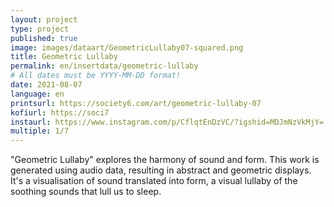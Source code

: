 ```yaml
---
layout: project
type: project
published: true
image: images/dataart/GeometricLullaby07-squared.png
title: Geometric Lullaby
permalink: en/insertdata/geometric-lullaby
# All dates must be YYYY-MM-DD format!
date: 2021-08-07
language: en
printsurl: https://society6.com/art/geometric-lullaby-07
kofiurl: https://soci7
instaurl: https://www.instagram.com/p/CflqtEnDzVC/?igshid=MDJmNzVkMjY=
multiple: 1/7
---
```


"Geometric Lullaby" explores the harmony of sound and form. This work is generated using audio data, resulting in abstract and geometric displays. It's a visualisation of sound translated into form, a visual lullaby of the soothing sounds that lull us to sleep.
